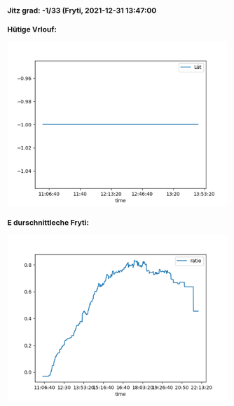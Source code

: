 ### Jitz grad: -1/33 (Fryti, 2021-12-31 13:47:00

### Hütige Vrlouf:
![Graph](Today.png)

### E durschnittleche Fryti:
![Graph](Fryti.png)